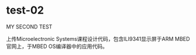 # test-02
MY SECOND TEST

上传Microelectronic Systems课程设计代码，包含ILI9341显示屏于ARM MBED官网上，于MBED OS编译器中的应用代码。

